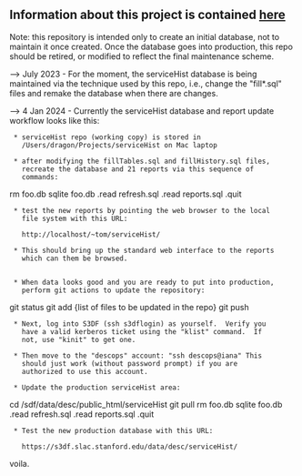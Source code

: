 ## Information about this project is contained [here](https://confluence.slac.stanford.edu/x/1KdAFg)
 
Note: this repository is intended only to create an initial database, not to maintain it once created.  Once the database goes into production, this repo should be retired, or modified to reflect the final maintenance scheme.

--> July 2023 - For the moment, the serviceHist database is being maintained via the technique used by this repo, i.e., change the "fill*.sql" files and remake the database when there are changes.

--> 4 Jan 2024 - Currently the serviceHist database and report update workflow looks like this:

     * serviceHist repo (working copy) is stored in
       /Users/dragon/Projects/serviceHist on Mac laptop

     * after modifying the fillTables.sql and fillHistory.sql files,
       recreate the database and 21 reports via this sequence of
       commands:

rm foo.db
sqlite foo.db
.read refresh.sql
.read reports.sql
.quit

     * test the new reports by pointing the web browser to the local
       file system with this URL:   

       http://localhost/~tom/serviceHist/

     * This should bring up the standard web interface to the reports
       which can them be browsed.


     * When data looks good and you are ready to put into production,
       perform git actions to update the repository:

git status
git add {list of files to be updated in the repo}
git push

     * Next, log into S3DF (ssh s3dflogin) as yourself.  Verify you
       have a valid kerberos ticket using the "klist" command.  If
       not, use "kinit" to get one.

     * Then move to the "descops" account: "ssh descops@iana" This
       should just work (without password prompt) if you are
       authorized to use this account.

     * Update the production serviceHist area:

cd /sdf/data/desc/public_html/serviceHist
git pull
rm foo.db
sqlite foo.db
.read refresh.sql
.read reports.sql
.quit

     * Test the new production database with this URL:

       https://s3df.slac.stanford.edu/data/desc/serviceHist/

voila.
